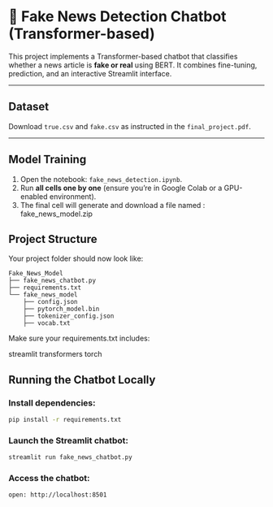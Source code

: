 # 📰 Fake News Detection Chatbot (Transformer-based)

This project implements a Transformer-based chatbot that classifies whether a news article is **fake or real** using BERT. It combines fine-tuning, prediction, and an interactive Streamlit interface.

---

##  Dataset

Download `true.csv` and `fake.csv` as instructed in the `final_project.pdf`.

---

##  Model Training

1. Open the notebook: `fake_news_detection.ipynb`.
2. Run **all cells one by one** (ensure you’re in Google Colab or a GPU-enabled environment).
3. The final cell will generate and download a file named : fake_news_model.zip

##  Project Structure

Your project folder should now look like:

    Fake_News_Model
    ├── fake_news_chatbot.py
    ├── requirements.txt
    └── fake_news_model
        ├── config.json
        ├── pytorch_model.bin
        ├── tokenizer_config.json
        ├── vocab.txt


Make sure your requirements.txt includes:

streamlit
transformers
torch


##  Running the Chatbot Locally

### Install dependencies:
```bash
pip install -r requirements.txt
```
### Launch the Streamlit chatbot:
```bash
streamlit run fake_news_chatbot.py
```
### Access the chatbot:
```bash
open: http://localhost:8501
```
